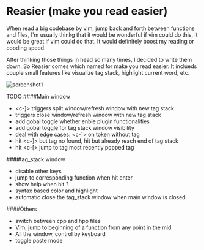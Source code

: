 # Reasier (make you read easier)
When read a big codebase by vim, jump back and forth between functions and files, I'm usually thinkg that it would be wonderful if vim could do this, it would be great if vim could do that. It would definitely boost my reading or cooding speed.

After thinking those things in head so many times, I decided to write them down. So Reasier comes which named for make you read easier. It inclueds couple small features like visualize tag stack, highlight current word, etc.

![screenshot1](http://i.imgur.com/WrqFZzg.png)

TODO
####Main window 
-  <c-]> triggers split window/refresh window with new tag stack
-  <c-t> triggers close window/refresh window with new tag stack
-  add gobal toggle whether enble plugin functionalities
-  add gobal toggle for tag stack window visibility
-  deal with edge cases: <c-]> on token without tag
-  hit <c-]> but tag no found, hit <c-t> but already reach end of tag stack
-  hit <c-[> jump to tag most recently popped tag


####tag_stack window
-  disable other keys
-  jump to corresponding function when hit enter
-  show help when hit ?
-  syntax based color and highlight
-  automatic close the tag_stack window when main window is closed

####Others
-  switch between cpp and hpp files
-  Vim, jump to beginning of a function from any point in the mid
-  All the window, control by keyboard
-  toggle paste mode
